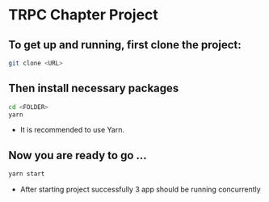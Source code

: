 # TRPC Chapter Project

## To get up and running, first clone the project:
```bash
git clone <URL>
```

## Then install necessary packages
```bash
cd <FOLDER>
yarn
```
- It is recommended to use Yarn.

## Now you are ready to go ...
```bash
yarn start
```
- After starting project successfully 3 app should be running concurrently